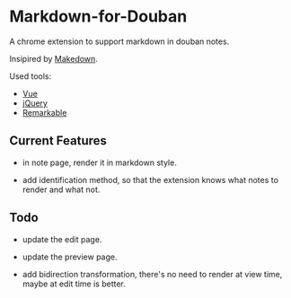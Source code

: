 # Markdown-for-Douban

A chrome extension to support markdown in douban notes.

Insipired by [Makedown](https://github.com/Justineo/makedown).

Used tools:

+ [Vue](https://cn.vuejs.org/index.html)
+ [jQuery](https://jquery.com/)
+ [Remarkable](https://github.com/jonschlinkert/remarkable)

## Current Features

+ in note page, render it in markdown style.

+ add identification method, so that the extension knows what notes to render and what not.

## Todo

+ update the edit page.

+ update the preview page.

+ add bidirection transformation, there's no need to render at view time, maybe at edit time is better.